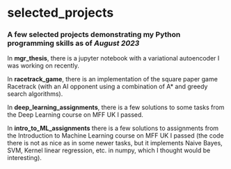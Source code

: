 # selected_projects
### A few selected projects demonstrating my Python programming skills as of _August 2023_

In **mgr_thesis**, there is a jupyter notebook with a variational autoencoder I was working on recently.

In **racetrack_game**, there is an implementation of the square paper game Racetrack (with an AI opponent using a combination of A* and greedy search algorithms). 

In **deep_learning_assignments**, there is a few solutions to some tasks from the Deep Learning course on MFF UK I passed. 

In **intro_to_ML_assignments** there is a few solutions to assignments from the Introduction to Machine Learning course on MFF UK I passed (the code there is not as nice as in some newer tasks, but it implements Naive Bayes, SVM, Kernel linear regression, etc. in numpy, which I thought would be interesting). 
